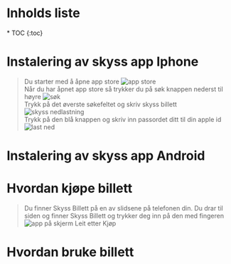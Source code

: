 <h1 class="no_toc">Inholds liste</h1>
* TOC
{:toc}

# Instalering av skyss app Iphone
> Du starter med å åpne app store
![app store](https://cdn.discordapp.com/attachments/745215865175277628/761139134827200553/image0.png) </br>
> Når du har åpnet app store så trykker du på søk knappen nederst til høyre
![søk](https://cdn.discordapp.com/attachments/745215865175277628/761139134344462336/image0.png) </br>
> Trykk på det øverste søkefeltet og skriv skyss billett
![skyss nedlastning](https://cdn.discordapp.com/attachments/745215865175277628/761139138526183444/image0.png) </br>
> Trykk på den blå knappen og skriv inn passordet ditt til din apple id
![last ned](https://cdn.discordapp.com/attachments/745215865175277628/761139142817873930/image0.png) </br>



# Instalering av skyss app Android

# Hvordan kjøpe billett
> Du finner Skyss Billett på en av slidsene på telefonen din. Du drar til siden og finner Skyss Billett og trykker deg inn på den med fingeren
![app på skjerm](https://media.discordapp.net/attachments/684445262877687899/761137793069744138/image0.png)
> Leit etter Kjøp  
# Hvordan bruke billett
